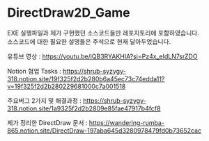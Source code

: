 # DirectDraw2D_Game

EXE 실행파일과 제가 구현했던 소스코드들만 레포지토리에 포함하였습니다.<br>
소스코드에 대한 필요한 설명들은 주석으로 현재 달아두었습니다.
<br>

유튜브 영상 : https://youtu.be/iQB3RYAKHIA?si=Pz4x_eIdLN7srZDO

Notion 협업 Tasks : https://shrub-syzygy-318.notion.site/19f325f2d2b280b6a45ec73c74edda11?v=19f325f2d2b280229681000c7a001518

주요버그 2가지 및 해결과정 : https://shrub-syzygy-318.notion.site/1a9325f2d2b2809e85fae47917b4fcf8

제가 정리한 DirectDraw 문서 : https://wandering-rumba-865.notion.site/DirectDraw-197aba645d3280978479fd0b73652cac
